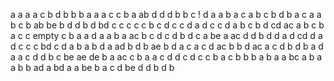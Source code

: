 a
a
a
a
c
b
d
b
b
b
a
a
a
c
c
b 
a
ab
d
d
d
b
b
c  !
d
a
a
b
a
c
a
b
c
b
d
b
a
c
a
a
b
c
b
ab
be
b
d
d
b
d
bd
c
c
c
c
c
b
c
d
c
c
d
a
d
c
c
d
a
b
c
b
d
cd
ac
a
b
c
b
a
c
c
empty
c
b
a
a
d
a
a
b
a
ac
b
c
d
c
d
b
d
c
a
be
a
ac
d
d
b d
d a
d
cd
d
a
d c
c
c
bd
c
d
a
b
a
b
d
a
ad
b
d
b
ae
b
d
a
c
a c
d
ac
b
b
d
ac
a
c
d
b
d
b
a
d
a
a
c
d
d
b
c
be  ae
de
b  a
ac
c
b
a
a
c
d
d
c
d
c
c
b
a c
b
b
b
a
b
a
a
bc
a
b
a
a
b
b
ad
a
bd
a
a
be
b
a
c
d
be
d
d b
d
b
